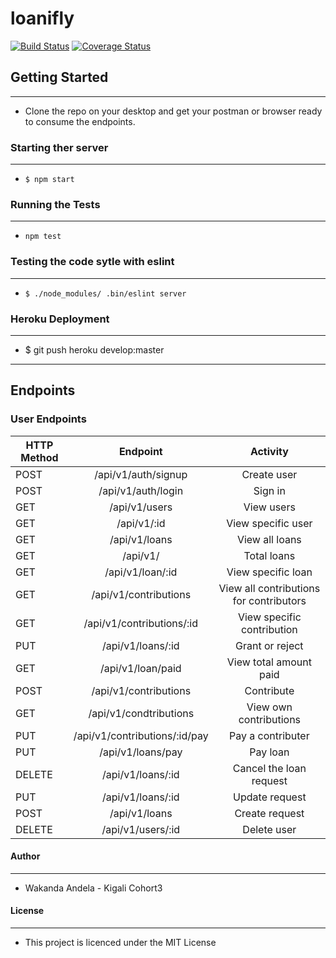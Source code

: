 # loanifly
[![Build Status](https://travis-ci.org/dusmel/loanifly.svg?branch=develop)](https://travis-ci.org/dusmel/loanifly)
[![Coverage Status](https://coveralls.io/repos/github/dusmel/loanifly/badge.svg?branch=develop)](https://coveralls.io/github/dusmel/loanifly?branch=develop)

## Getting Started
-------------------
* Clone the repo on your desktop and get your postman or browser ready to consume the endpoints.

### Starting ther server
------------------------
* ```$ npm start```
### Running the Tests
-----------------------
* ```npm test``` 
### Testing the code sytle with eslint
--------------------------------------
* ```$ ./node_modules/ .bin/eslint server```
### Heroku Deployment
------------------
* $ git push heroku develop:master

----------------------------------------------------

## Endpoints

### User Endpoints

|HTTP Method| Endpoint| Activity|
|-----------|:---------:|:---------:|
|POST|/api/v1/auth/signup|Create user|
|POST|/api/v1/auth/login| Sign in|
|GET|/api/v1/users|View users|
|GET|/api/v1/:id|View specific user|
|GET|/api/v1/loans|View all loans|
|GET|/api/v1/|Total loans|
|GET|/api/v1/loan/:id|View specific loan|
|GET|/api/v1/contributions|View all contributions for contributors|
|GET|/api/v1/contributions/:id|View specific contribution|
|PUT|/api/v1/loans/:id|Grant or reject|
|GET|/api/v1/loan/paid|View total amount paid|
|POST|/api/v1/contributions|Contribute|
|GET|/api/v1/condtributions|View own contributions|
|PUT|/api/v1/contributions/:id/pay|Pay a contributer|
|PUT|/api/v1/loans/pay|Pay loan|
|DELETE|/api/v1/loans/:id|Cancel the loan request|
|PUT|/api/v1/loans/:id|Update request|
|POST|/api/v1/loans|Create request|
|DELETE|/api/v1/users/:id|Delete user|






#### Author
-----------
* Wakanda Andela - Kigali Cohort3

#### License
-------------
* This project is licenced under the MIT License
